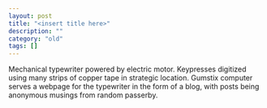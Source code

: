 ```yaml
---
layout: post
title: "<insert title here>"
description: ""
category: "old"
tags: []
---
```


Mechanical typewriter powered by electric motor. Keypresses digitized using many strips of copper tape in strategic location. Gumstix computer serves a webpage for the typewriter in the form of a blog, with posts being anonymous musings from random passerby.